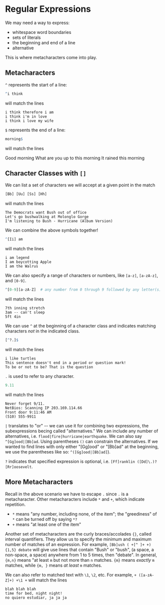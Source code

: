 Regular Expressions
===================
We may need a way to express:
* whitespace word boundaries  
* sets of literals  
* the beginning and end of a line  
* alternative

This is where metacharacters come into play.

Metacharacters
--------------
`^` represents the start of a line:
```r
^i think
```
will match the lines

    i think therefore i am
    i think i'm in love
    i think i love my wife

`$` represents the end of a line:
```r
morning$
```
will match the lines

  Good morning
  What are you up to this morning
  It rained this morning

Character Classes with `[]`
---------------------------
We can list a set of characters we will accept at a given point in the match
```r
[Bb] [Uu] [Ss] [Hh]
```
will match the lines

    The Democrats want Bush out of office
    Let's go bushwalking at Molonglo Gorge
    I'm listening to Bush - Hurricane (Album Version)
    
We can combine the above symbols together!
```r
^[Ii] am
```
will match the lines

    i am legend
    I am boycotting Apple
    I am the Walrus
    
We can also specify a range of characters or numbers, like `[a-z]`, `[a-zA-z]`, and `[0-9]`.
```r
^[0-9][a-zA-Z]  # any number from 0 through 9 followed by any letter(s)
```
will match the lines

    7th inning stretch
    3am -- can't sleep
    5ft 4in

We can use `^` at the beginning of a character class and indicates matching characters *not* in the indicated class.
```r
[^?.]$
```
will match the lines

    i like turtles
    This sentence doesn't end in a period or question mark!
    To be or not to be? That is the question
    
`.` is used to refer to any character.
```r
9.11
```
will match the lines

    Never forget 9/11.
    NetBios: Scanning IP 203.169.114.66
    Front door 9:11:46 AM
    (510) 555-9911

`|` translates to "or" -- we can use it for combining two expressions, the subexpressions becing called "alternatives." We can include any number of alternatives, i.e. `flood|fire|hurricane|earthquake`. We can also say `^[Gg]ood|[Bb]ad`. Using parentheses `()` can constrain the alternatives. If we wanted to find lines with only either "[Gg]ood" or "[Bb]ad" at the beginning, we use the parentheses like so: `^([Gg]ood|[Bb]ad]`).

`?` indicates that specified expression is optional, i.e. `[Ff]ranklin ([Dd]\.)? [Rr]oosevelt`.

More Metacharacters
-------------------
Recall in the above scenario we have to escape `.` since `.` is a metacharacter. Other metacharacters include `*` and `+`, which indicate repetition.
* `*` means "any number, including none, of the item"; the "greediness" of `*` can be turned off by saying `*?`
* `+` means "at least one of the item"

Another set of metacharacters are the curly braces/accolades `{}`, called interval quantifiers. They allow us to specify the minimum and maximum number of matches of an expression. For example, `[Bb]ush ( +[^ ]+ +) {1,5} debate` will give use lines that contain "Bush" or "bush", (a space, a non-space, a space) anywhere from 1 to 5 times, then "debate". In general, `{m,n}` means "at least `m` but not more than `n` matches. `{m}` means *exactly* `m` matches, while `{m, }` means *at least* `m` matches.

We can also refer to matched text with `\1`, `\2`, etc. For example, `+ ([a-zA-Z]+) +\1 +` will match the lines

    blah blah blah
    time for bed, night night!
    no quiero estudiar, ja ja ja
